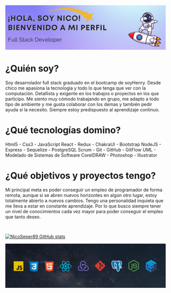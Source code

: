 <img src="./banner1.jpeg" alt="banner1"/>
<h1 >¿Quién soy?</h1>

<p>Soy desarrolador full stack graduado en el bootcamp de soyHenry. Desde chico me apasiona la tecnología y todo lo que tenga que ver con la computación. Detallista y exigente en los trabajos o proyectos en los que participo. Me siento muy cómodo trabajando en grupo, me adapto a todo tipo de ambiente y me gusta colaborar con los demas y también pedir ayuda si la necesito. Siempre estoy predispuesto al aprendizaje continuo.</p>

<h1 >¿Qué tecnologías domino?</h1>

<p>Html5 - Css3 - JavaScript
React - Redux - ChakraUI - Bootstrap
NodeJS - Express - Sequelize - PostgreSQL
Scrum - Git - GitHub - GitFlow
UML - Modelado de Sistemas de Software 
CorelDRAW - Photoshop - Illustrator</p>

<h1 >¿Qué objetivos y proyectos tengo?</h1>
<p>Mi principal meta es poder conseguir un empleo de programador de forma remota, aunque si se abren nuevos horizontes en algún otro lugar, estoy totalmente abierto a nuevos cambios. Tengo una personalidad inquieta que me lleva a estar en constante aprendizaje. Por lo que busco siempre tener un nivel de conocimientos cada vez mayor para poder conseguir el empleo que tanto deseo.</p>
</br>

[![NicoSeper89 GitHub stats](https://github-readme-stats.vercel.app/api?username=NicoSeper89)](https://github.com/NicoSeper89/github-readme-stats)

<img src="./banner2.jpeg" alt="banner2" />
